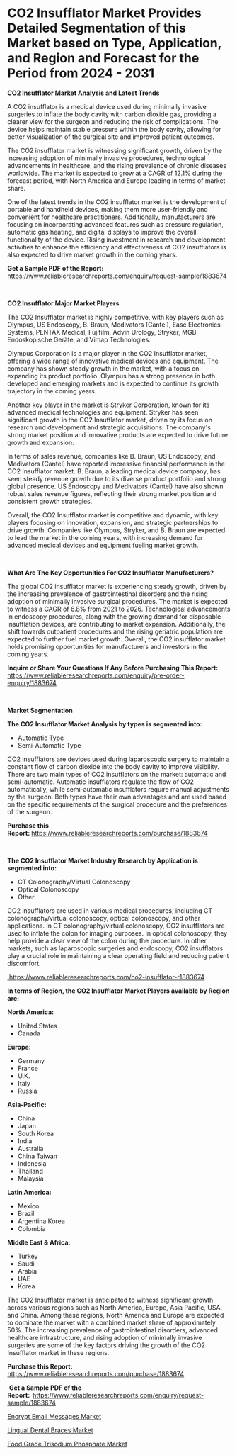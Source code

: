 <p><h1>CO2 Insufflator Market Provides Detailed Segmentation of this Market based on Type, Application, and Region and Forecast for the Period from 2024 - 2031</h1></p><p><strong>CO2 Insufflator Market Analysis and Latest Trends</strong></p>
<p><p>A CO2 insufflator is a medical device used during minimally invasive surgeries to inflate the body cavity with carbon dioxide gas, providing a clearer view for the surgeon and reducing the risk of complications. The device helps maintain stable pressure within the body cavity, allowing for better visualization of the surgical site and improved patient outcomes.</p><p>The CO2 insufflator market is witnessing significant growth, driven by the increasing adoption of minimally invasive procedures, technological advancements in healthcare, and the rising prevalence of chronic diseases worldwide. The market is expected to grow at a CAGR of 12.1% during the forecast period, with North America and Europe leading in terms of market share.</p><p>One of the latest trends in the CO2 insufflator market is the development of portable and handheld devices, making them more user-friendly and convenient for healthcare practitioners. Additionally, manufacturers are focusing on incorporating advanced features such as pressure regulation, automatic gas heating, and digital displays to improve the overall functionality of the device. Rising investment in research and development activities to enhance the efficiency and effectiveness of CO2 insufflators is also expected to drive market growth in the coming years.</p></p>
<p><strong>Get a Sample PDF of the Report:&nbsp;</strong> <a href="https://www.reliableresearchreports.com/enquiry/request-sample/1883674">https://www.reliableresearchreports.com/enquiry/request-sample/1883674</a></p>
<p>&nbsp;</p>
<p><strong>CO2 Insufflator Major Market Players</strong></p>
<p><p>The CO2 Insufflator market is highly competitive, with key players such as Olympus, US Endoscopy, B. Braun, Medivators (Cantel), Ease Electronics Systems, PENTAX Medical, Fujifilm, Advin Urology, Stryker, MGB Endoskopische Geräte, and Vimap Technologies.</p><p>Olympus Corporation is a major player in the CO2 Insufflator market, offering a wide range of innovative medical devices and equipment. The company has shown steady growth in the market, with a focus on expanding its product portfolio. Olympus has a strong presence in both developed and emerging markets and is expected to continue its growth trajectory in the coming years.</p><p>Another key player in the market is Stryker Corporation, known for its advanced medical technologies and equipment. Stryker has seen significant growth in the CO2 Insufflator market, driven by its focus on research and development and strategic acquisitions. The company's strong market position and innovative products are expected to drive future growth and expansion.</p><p>In terms of sales revenue, companies like B. Braun, US Endoscopy, and Medivators (Cantel) have reported impressive financial performance in the CO2 Insufflator market. B. Braun, a leading medical device company, has seen steady revenue growth due to its diverse product portfolio and strong global presence. US Endoscopy and Medivators (Cantel) have also shown robust sales revenue figures, reflecting their strong market position and consistent growth strategies.</p><p>Overall, the CO2 Insufflator market is competitive and dynamic, with key players focusing on innovation, expansion, and strategic partnerships to drive growth. Companies like Olympus, Stryker, and B. Braun are expected to lead the market in the coming years, with increasing demand for advanced medical devices and equipment fueling market growth.</p></p>
<p>&nbsp;</p>
<p><strong>What Are The Key Opportunities For CO2 Insufflator Manufacturers?</strong></p>
<p><p>The global CO2 insufflator market is experiencing steady growth, driven by the increasing prevalence of gastrointestinal disorders and the rising adoption of minimally invasive surgical procedures. The market is expected to witness a CAGR of 6.8% from 2021 to 2026. Technological advancements in endoscopy procedures, along with the growing demand for disposable insufflation devices, are contributing to market expansion. Additionally, the shift towards outpatient procedures and the rising geriatric population are expected to further fuel market growth. Overall, the CO2 insufflator market holds promising opportunities for manufacturers and investors in the coming years.</p></p>
<p><strong>Inquire or Share Your Questions If Any Before Purchasing This Report:</strong> <a href="https://www.reliableresearchreports.com/enquiry/pre-order-enquiry/1883674">https://www.reliableresearchreports.com/enquiry/pre-order-enquiry/1883674</a></p>
<p>&nbsp;</p>
<p><strong>Market Segmentation</strong></p>
<p><strong>The CO2 Insufflator Market Analysis by types is segmented into:</strong></p>
<p><ul><li>Automatic Type</li><li>Semi-Automatic Type</li></ul></p>
<p><p>CO2 insufflators are devices used during laparoscopic surgery to maintain a constant flow of carbon dioxide into the body cavity to improve visibility. There are two main types of CO2 insufflators on the market: automatic and semi-automatic. Automatic insufflators regulate the flow of CO2 automatically, while semi-automatic insufflators require manual adjustments by the surgeon. Both types have their own advantages and are used based on the specific requirements of the surgical procedure and the preferences of the surgeon.</p></p>
<p><strong>Purchase this Report:&nbsp;</strong><a href="https://www.reliableresearchreports.com/purchase/1883674">https://www.reliableresearchreports.com/purchase/1883674</a></p>
<p>&nbsp;</p>
<p><strong>The CO2 Insufflator Market Industry Research by Application is segmented into:</strong></p>
<p><ul><li>CT Colonography/Virtual Colonoscopy</li><li>Optical Colonoscopy</li><li>Other</li></ul></p>
<p><p>CO2 insufflators are used in various medical procedures, including CT colonography/virtual colonoscopy, optical colonoscopy, and other applications. In CT colonography/virtual colonoscopy, CO2 insufflators are used to inflate the colon for imaging purposes. In optical colonoscopy, they help provide a clear view of the colon during the procedure. In other markets, such as laparoscopic surgeries and endoscopy, CO2 insufflators play a crucial role in maintaining a clear operating field and reducing patient discomfort.</p></p>
<p><a href="https://www.reliableresearchreports.com/co2-insufflator-r1883674">&nbsp;https://www.reliableresearchreports.com/co2-insufflator-r1883674</a></p>
<p><strong>In terms of Region, the CO2 Insufflator Market Players available by Region are:</strong></p>
<p>
    <p> <strong> North America: </strong>
        <ul>
            <li>United States</li>
            <li>Canada</li>
        </ul>
        </p> 
    <p> <strong> Europe: </strong>
        <ul>
            <li>Germany</li>
            <li>France</li>
            <li>U.K.</li>
            <li>Italy</li>
            <li>Russia</li>
        </ul>
        </p> 
    <p> <strong> Asia-Pacific: </strong>
        <ul>
            <li>China</li>
            <li>Japan</li>
            <li>South Korea</li>
            <li>India</li>
            <li>Australia</li>
            <li>China Taiwan</li>
            <li>Indonesia</li>
            <li>Thailand</li>
            <li>Malaysia</li>
        </ul>
        </p> 
    <p> <strong> Latin America: </strong>
        <ul>
            <li>Mexico</li>
            <li>Brazil</li>
            <li>Argentina Korea</li>
            <li>Colombia</li>
        </ul>
        </p> 
    <p> <strong> Middle East & Africa: </strong>
        <ul>
            <li>Turkey</li>
            <li>Saudi</li>
            <li>Arabia</li>
            <li>UAE</li>
            <li>Korea</li>
        </ul>
    </p>
    </p>
<p><p>The CO2 Insufflator market is anticipated to witness significant growth across various regions such as North America, Europe, Asia Pacific, USA, and China. Among these regions, North America and Europe are expected to dominate the market with a combined market share of approximately 50%. The increasing prevalence of gastrointestinal disorders, advanced healthcare infrastructure, and rising adoption of minimally invasive surgeries are some of the key factors driving the growth of the CO2 Insufflator market in these regions.</p></p>
<p><strong>Purchase this Report: </strong><a href="https://www.reliableresearchreports.com/purchase/1883674">https://www.reliableresearchreports.com/purchase/1883674</a></p>
<p>&nbsp;<strong>Get a Sample PDF of the Report:&nbsp;&nbsp;</strong><a href="https://www.reliableresearchreports.com/enquiry/request-sample/1883674">https://www.reliableresearchreports.com/enquiry/request-sample/1883674</a></p>
<p><strong></strong></p>
<p><p><a href="https://www.linkedin.com/pulse/encrypt-email-messages-market-insight-trends-growth-forecasted-tt5ae?trackingId=p2JIxfYnl6rYx5B9be7dLg%3D%3D">Encrypt Email Messages Market</a></p><p><a href="https://www.linkedin.com/pulse/lingual-dental-braces-market-trends-analysis-forecasted-k7k9e?trackingId=l8rmXg9LOOjpGBB84tbtIQ%3D%3D">Lingual Dental Braces Market</a></p><p><a href="https://issuu.com/reportprime-2/docs/food-grade-trisodium-phosphate-market-size-2030.pp">Food Grade Trisodium Phosphate Market</a></p></p>